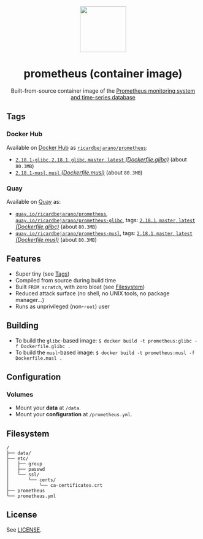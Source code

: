 <p align="center"><img src="https://emojipedia-us.s3.dualstack.us-west-1.amazonaws.com/thumbs/320/apple/198/fire_1f525.png" width="120px"></p>
<h1 align="center">prometheus (container image)</h1>
<p align="center">Built-from-source container image of the <a href="https://prometheus.io">Prometheus monitoring system and time-series database</a></p>


## Tags

### Docker Hub

Available on [Docker Hub](https://hub.docker.com) as [`ricardbejarano/prometheus`](https://hub.docker.com/r/ricardbejarano/prometheus):

- [`2.18.1-glibc`, `2.18.1`, `glibc`, `master`, `latest` *(Dockerfile.glibc)*](https://github.com/ricardbejarano/prometheus/blob/master/Dockerfile.glibc) (about `80.3MB`)
- [`2.18.1-musl`, `musl` *(Dockerfile.musl)*](https://github.com/ricardbejarano/prometheus/blob/master/Dockerfile.musl) (about `80.3MB`)

### Quay

Available on [Quay](https://quay.io) as:

- [`quay.io/ricardbejarano/prometheus`](https://quay.io/repository/ricardbejarano/prometheus), [`quay.io/ricardbejarano/prometheus-glibc`](https://quay.io/repository/ricardbejarano/prometheus-glibc), tags: [`2.18.1`, `master`, `latest` *(Dockerfile.glibc)*](https://github.com/ricardbejarano/prometheus/blob/master/Dockerfile.glibc) (about `80.3MB`)
- [`quay.io/ricardbejarano/prometheus-musl`](https://quay.io/repository/ricardbejarano/prometheus-musl), tags: [`2.18.1`, `master`, `latest` *(Dockerfile.musl)*](https://github.com/ricardbejarano/prometheus/blob/master/Dockerfile.musl) (about `80.3MB`)


## Features

* Super tiny (see [Tags](#tags))
* Compiled from source during build time
* Built `FROM scratch`, with zero bloat (see [Filesystem](#filesystem))
* Reduced attack surface (no shell, no UNIX tools, no package manager...)
* Runs as unprivileged (non-`root`) user


## Building

- To build the `glibc`-based image: `$ docker build -t prometheus:glibc -f Dockerfile.glibc .`
- To build the `musl`-based image: `$ docker build -t prometheus:musl -f Dockerfile.musl .`


## Configuration

### Volumes

- Mount your **data** at `/data`.
- Mount your **configuration** at `/prometheus.yml`.


## Filesystem

```
/
├── data/
├── etc/
│   ├── group
│   ├── passwd
│   └── ssl/
│       └── certs/
│           └── ca-certificates.crt
├── prometheus
└── prometheus.yml
```


## License

See [LICENSE](https://github.com/ricardbejarano/prometheus/blob/master/LICENSE).
